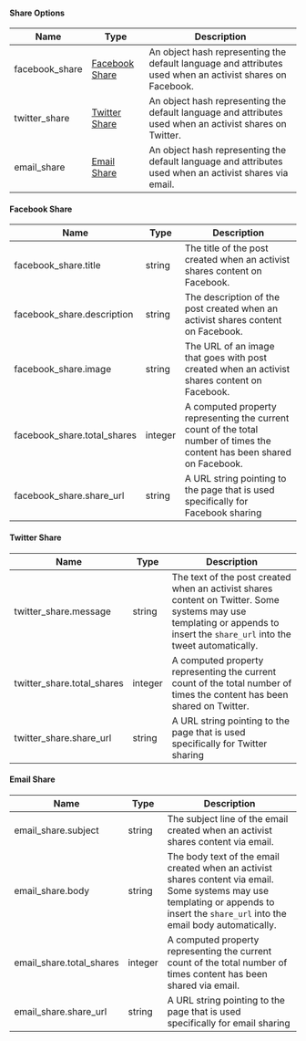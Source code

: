 #### Share Options

|Name          |Type      |Description
|-----------    |-----------|--------------
|facebook_share	|[Facebook Share](#facebook-share)    |An object hash representing the default language and attributes used when an activist shares on Facebook.
|twitter_share	|[Twitter Share](#twitter-share)    |An object hash representing the default language and attributes used when an activist shares on Twitter.
|email_share	|[Email Share](#email-share)    |An object hash representing the default language and attributes used when an activist shares via email.

#### Facebook Share

|Name          |Type      |Description
|-----------    |-----------|--------------
|facebook_share.title |string    |The title of the post created when an activist shares content on Facebook.
|facebook_share.description |string    |The description of the post created when an activist shares content on Facebook.
|facebook_share.image |string    |The URL of an image that goes with post created when an activist shares content on Facebook.
|facebook_share.total_shares		|integer	|A computed property representing the current count of the total number of times the content has been shared on Facebook.
|facebook_share.share_url		|string        	|A URL string pointing to the page that is used specifically for Facebook sharing

#### Twitter Share

|Name          |Type      |Description
|-----------    |-----------|--------------
|twitter_share.message |string    |The text of the post created when an activist shares content on Twitter. Some systems may use templating or appends to insert the `share_url` into the tweet automatically.
|twitter_share.total_shares		|integer	|A computed property representing the current count of the total number of times the content has been shared on Twitter.
|twitter_share.share_url		|string        	|A URL string pointing to the page that is used specifically for Twitter sharing

#### Email Share

|Name          |Type      |Description
|-----------    |-----------|--------------
|email_share.subject |string    |The subject line of the email created when an activist shares content via email.
|email_share.body |string    |The body text of the email created when an activist shares content via email. Some systems may use templating or appends to insert the `share_url` into the email body automatically.
|email_share.total_shares		|integer	|A computed property representing the current count of the total number of times content has been shared via email.
|email_share.share_url		|string        	|A URL string pointing to the page that is used specifically for email sharing
